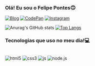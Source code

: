 
### Olá! Eu sou o Felipe Pontes🙃

[![Blog](https://img.shields.io/badge/Spotify-1ED760?&style=for-the-badge&logo=spotify&logoColor=white)](https://open.spotify.com/user/1h4lqij5t6fzvmhxw5qlpo2yc)
[![CodePan](https://img.shields.io/badge/Codepen-000000?style=for-the-badge&logo=codepen&logoColor=white)](https://open.spotify.com/user/1h4lqij5t6fzvmhxw5qlpo2yc)
[![Instagram](https://img.shields.io/badge/Instagram-E4405F?style=for-the-badge&logo=instagram&logoColor=white)](https://www.instagram.com/feliped6v/)

![Anurag's GitHub stats](https://github-readme-stats.vercel.app/api?username=Ponthezs&show_icons=true&theme=radical) [![Top Langs](https://github-readme-stats.vercel.app/api/top-langs/?username=Ponthezs&layout=compact)](https://github.com/anuraghazra/github-readme-stats)

### Tecnologias que uso no meu dia!💻

<div style= "display: inline_block"><br>
    <img aling="center" alt="html5" src="https://img.shields.io/badge/HTML5-E34F26?style=for-the-badge&logo=html5&logoColor=white">
    <img aling="center" alt="css3" src="https://img.shields.io/badge/CSS3-1572B6?style=for-the-badge&logo=css3&logoColor=white">
    <img aling="center" alt="js" src="https://img.shields.io/badge/JavaScript-F7DF1E?style=for-the-badge&logo=javascript&logoColor=black">
    <img aling="center" alt="node.js" src="https://img.shields.io/badge/Node.js-43853D?style=for-the-badge&logo=node.js&logoColor=white">
</div>
